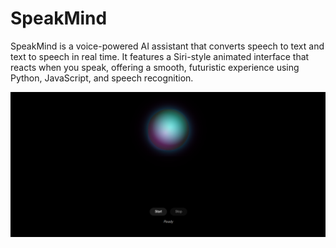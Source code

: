 # SpeakMind
SpeakMind is a voice-powered AI assistant that converts speech to text and text to speech in real time. It features a Siri-style animated interface that reacts when you speak, offering a smooth, futuristic experience using Python, JavaScript, and speech recognition.

![for you](img.png)
